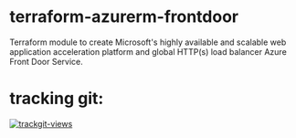 # terraform-azurerm-frontdoor
Terraform module to create Microsoft's highly available and scalable web application acceleration platform and global HTTP(s) load balancer Azure Front Door Service.

# tracking git:
<a href="https://trackgit.com">
<img src="https://us-central1-trackgit-analytics.cloudfunctions.net/token/ping/ksoy6wbtv96k7qirtaks" alt="trackgit-views" />
</a>